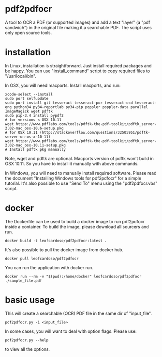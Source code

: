 # pdf2pdfocr
A tool to OCR a PDF (or supported images) and add a text "layer" (a "pdf sandwich") in the original file making it a searchable PDF.
The script uses only open source tools.
# installation
In Linux, installation is straightforward. Just install required packages and be happy.
You can use "install_command" script to copy required files to "/usr/local/bin".

In OSX, you will need macports. Install macports, and run:
    
    xcode-select --install
    sudo port selfupdate
    sudo port install git tesseract tesseract-por tesseract-osd tesseract-eng python34 py34-reportlab py34-pip poppler poppler-data parallel ImageMagick wget pdftk
    sudo pip-3.4 install pypdf2
    # for versions < OSX 10.11
    wget https://www.pdflabs.com/tools/pdftk-the-pdf-toolkit/pdftk_server-2.02-mac_osx-10.6-setup.pkg
    # for OSX 10.11 (http://stackoverflow.com/questions/32505951/pdftk-server-on-os-x-10-11)
    wget https://www.pdflabs.com/tools/pdftk-the-pdf-toolkit/pdftk_server-2.02-mac_osx-10.11-setup.pkg
    # Install pdftk pkg manually

Note, wget and pdftk are optional. Macports version of pdftk won't build in OSX 10.11. So you have to install it manually with above commands.

In Windows, you will need to manually install required software.
Please read the document "Installing Windows tools for pdf2pdfocr" for a simple tutorial. It's also possible to use "Send To" menu using the "pdf2pdfocr.vbs" script.
# docker
The Dockerfile can be used to build a docker image to run pdf2pdfocr inside a container. To build the image, please download all sourcers and run.

    docker build -t leofcardoso/pdf2pdfocr:latest .
It's also possible to pull the docker image from docker hub.

    docker pull leofcardoso/pdf2pdfocr
You can run the application with docker run.

    docker run --rm -v "$(pwd):/home/docker" leofcardoso/pdf2pdfocr ./sample_file.pdf
# basic usage
This will create a searchable (OCR) PDF file in the same dir of "input_file".  

    pdf2pdfocr.py -i <input_file>  
In some cases, you will want to deal with option flags. Please use:  

    pdf2pdfocr.py --help 
to view all the options.
